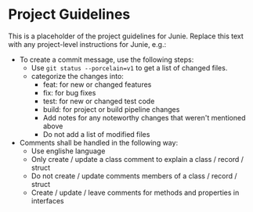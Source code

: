# Project Guidelines
    
This is a placeholder of the project guidelines for Junie.
Replace this text with any project-level instructions for Junie, e.g.:

* To create a commit message, use the following steps:
  - Use `git status --porcelain=v1` to get a list of changed files.
  - categorize the changes into:
    - feat: for new or changed features
    - fix: for bug fixes
    - test: for new or changed test code
    - build: for project or build pipeline changes
    - Add notes for any noteworthy changes that weren't mentioned above
    - Do not add a list of modified files
* Comments shall be handled in the following way:
  - Use englishe language
  - Only create / update a class comment to explain a class / record / struct
  - Do not create / update comments members of a class / record / struct
  - Create / update / leave comments for methods and properties in interfaces
